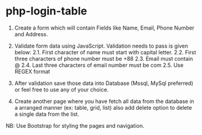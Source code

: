 # php-login-table

1. Create a form which will contain Fields like Name, Email, Phone Number and Address.

2. Validate form data using JavaScript. Validation needs to pass is given below:
2.1. First character of name must start with capital letter.
2.2. First three characters of phone number must be +88
2.3. Email must contain @
2.4. Last three characters of email number must be com
2.5. Use REGEX format

3. After validation save those data into Database (Mssql, MySql preferred) or feel free to use any of your choice.

4. Create another page where you have fetch all data from the database in a arranged manner (ex: table, grid, list) also add delete option to delete a single data from the list.

NB: Use Bootstrap for styling the pages and navigation.
